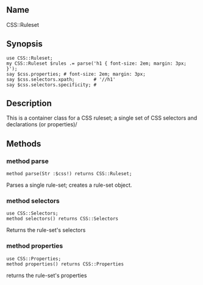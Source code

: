 Name
----

CSS::Ruleset

Synopsis
--------

    use CSS::Ruleset;
    my CSS::Ruleset $rules .= parse('h1 { font-size: 2em; margin: 3px; }');
    say $css.properties; # font-size: 2em; margin: 3px;
    say $css.selectors.xpath;       # '//h1'
    say $css.selectors.specificity; #

Description
-----------

This is a container class for a CSS ruleset; a single set of CSS selectors and declarations (or properties)/

Methods
-------

### method parse

    method parse(Str :$css!) returns CSS::Ruleset;

Parses a single rule-set; creates a rule-set object.

### method selectors

    use CSS::Selectors;
    method selectors() returns CSS::Selectors

Returns the rule-set's selectors

### method properties

    use CSS::Properties;
    method properties() returns CSS::Properties

returns the rule-set's properties

